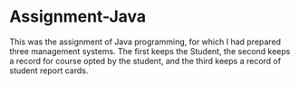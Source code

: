 # Assignment-Java
This was the assignment of Java programming, for which I had prepared three management systems.  The first keeps the Student, the second keeps a record for course opted by the student, and the third keeps a record of student report cards.
